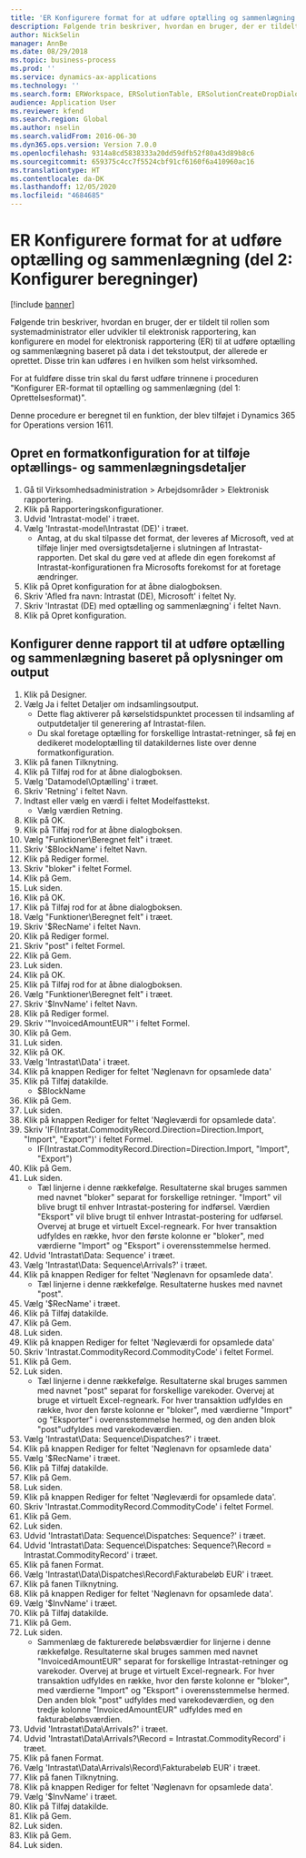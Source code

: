 ```yaml
---
title: 'ER Konfigurere format for at udføre optælling og sammenlægning (del 2: Konfigurer beregninger)'
description: Følgende trin beskriver, hvordan en bruger, der er tildelt til rollen som systemadministrator eller udvikler til elektronisk rapportering, kan konfigurere en model for elektronisk rapportering (ER) til at udføre optælling og sammenlægning baseret på data i det tekstoutput, der allerede er oprettet.
author: NickSelin
manager: AnnBe
ms.date: 08/29/2018
ms.topic: business-process
ms.prod: ''
ms.service: dynamics-ax-applications
ms.technology: ''
ms.search.form: ERWorkspace, ERSolutionTable, ERSolutionCreateDropDialog, EROperationDesigner, ERDataSourceAddDropDialog, ERExpressionDesignerFormula
audience: Application User
ms.reviewer: kfend
ms.search.region: Global
ms.author: nselin
ms.search.validFrom: 2016-06-30
ms.dyn365.ops.version: Version 7.0.0
ms.openlocfilehash: 9314a8cd5838333a20dd59dfb52f80a43d89b8c6
ms.sourcegitcommit: 659375c4cc7f5524cbf91cf6160f6a410960ac16
ms.translationtype: HT
ms.contentlocale: da-DK
ms.lasthandoff: 12/05/2020
ms.locfileid: "4684685"
---
```

# <a name="er-configure-format-to-do-counting-and-summing-part-2---configure-computations"></a>ER Konfigurere format for at udføre optælling og sammenlægning (del 2: Konfigurer beregninger)

[!include [banner](../../includes/banner.md)]

Følgende trin beskriver, hvordan en bruger, der er tildelt til rollen som systemadministrator eller udvikler til elektronisk rapportering, kan konfigurere en model for elektronisk rapportering (ER) til at udføre optælling og sammenlægning baseret på data i det tekstoutput, der allerede er oprettet. Disse trin kan udføres i en hvilken som helst virksomhed.

For at fuldføre disse trin skal du først udføre trinnene i proceduren "Konfigurer ER-format til optælling og sammenlægning (del 1: Oprettelsesformat)".

Denne procedure er beregnet til en funktion, der blev tilføjet i Dynamics 365 for Operations version 1611.


## <a name="create-a-format-configuration-to-add-counting-and-summing-details"></a>Opret en formatkonfiguration for at tilføje optællings- og sammenlægningsdetaljer
1. Gå til Virksomhedsadministration > Arbejdsområder > Elektronisk rapportering.
2. Klik på Rapporteringskonfigurationer.
3. Udvid 'Intrastat-model' i træet.
4. Vælg 'Intrastat-model\Intrastat (DE)' i træet.
    * Antag, at du skal tilpasse det format, der leveres af Microsoft, ved at tilføje linjer med oversigtsdetaljerne i slutningen af Intrastat-rapporten. Det skal du gøre ved at aflede din egen forekomst af Intrastat-konfigurationen fra Microsofts forekomst for at foretage ændringer.  
5. Klik på Opret konfiguration for at åbne dialogboksen.
6. Skriv 'Afled fra navn: Intrastat (DE), Microsoft' i feltet Ny.
7. Skriv 'Intrastat (DE) med optælling og sammenlægning' i feltet Navn.
8. Klik på Opret konfiguration.

## <a name="configure-this-report-to-do-counting-and-summation-based-on-output-details"></a>Konfigurer denne rapport til at udføre optælling og sammenlægning baseret på oplysninger om output
1. Klik på Designer.
2. Vælg Ja i feltet Detaljer om indsamlingsoutput.
    * Dette flag aktiverer på kørselstidspunktet processen til indsamling af outputdetaljer til generering af Intrastat-filen.  
    * Du skal foretage optælling for forskellige Intrastat-retninger, så føj en dedikeret modeloptælling til datakildernes liste over denne formatkonfiguration.  
3. Klik på fanen Tilknytning.
4. Klik på Tilføj rod for at åbne dialogboksen.
5. Vælg 'Datamodel\Optælling' i træet.
6. Skriv 'Retning' i feltet Navn.
7. Indtast eller vælg en værdi i feltet Modelfasttekst.
    * Vælg værdien Retning.  
8. Klik på OK.
9. Klik på Tilføj rod for at åbne dialogboksen.
10. Vælg "Funktioner\Beregnet felt" i træet.
11. Skriv '$BlockName' i feltet Navn.
12. Klik på Rediger formel.
13. Skriv "bloker" i feltet Formel.
14. Klik på Gem.
15. Luk siden.
16. Klik på OK.
17. Klik på Tilføj rod for at åbne dialogboksen.
18. Vælg "Funktioner\Beregnet felt" i træet.
19. Skriv '$RecName' i feltet Navn.
20. Klik på Rediger formel.
21. Skriv "post" i feltet Formel.
22. Klik på Gem.
23. Luk siden.
24. Klik på OK.
25. Klik på Tilføj rod for at åbne dialogboksen.
26. Vælg "Funktioner\Beregnet felt" i træet.
27. Skriv '$InvName' i feltet Navn.
28. Klik på Rediger formel.
29. Skriv '"InvoicedAmountEUR"' i feltet Formel.
30. Klik på Gem.
31. Luk siden.
32. Klik på OK.
33. Vælg 'Intrastat\Data' i træet.
34. Klik på knappen Rediger for feltet 'Nøglenavn for opsamlede data'
35. Klik på Tilføj datakilde.
    * $BlockName  
36. Klik på Gem.
37. Luk siden.
38. Klik på knappen Rediger for feltet 'Nøgleværdi for opsamlede data'.
39. Skriv 'IF(Intrastat.CommodityRecord.Direction=Direction.Import, "Import", "Export")' i feltet Formel.
    * IF(Intrastat.CommodityRecord.Direction=Direction.Import, "Import", "Export")  
40. Klik på Gem.
41. Luk siden.
    * Tæl linjerne i denne rækkefølge. Resultaterne skal bruges sammen med navnet "bloker" separat for forskellige retninger. "Import" vil blive brugt til enhver Intrastat-postering for indførsel. Værdien "Eksport" vil blive brugt til enhver Intrastat-postering for udførsel. Overvej at bruge et virtuelt Excel-regneark. For hver transaktion udfyldes en række, hvor den første kolonne er "bloker", med værdierne "Import" og "Eksport" i overensstemmelse hermed.  
42. Udvid 'Intrastat\Data: Sequence' i træet.
43. Vælg 'Intrastat\Data: Sequence\Arrivals?' i træet.
44. Klik på knappen Rediger for feltet 'Nøglenavn for opsamlede data'.
    * Tæl linjerne i denne rækkefølge. Resultaterne huskes med navnet "post".  
45. Vælg '$RecName' i træet.
46. Klik på Tilføj datakilde.
47. Klik på Gem.
48. Luk siden.
49. Klik på knappen Rediger for feltet 'Nøgleværdi for opsamlede data'
50. Skriv 'Intrastat.CommodityRecord.CommodityCode' i feltet Formel.
51. Klik på Gem.
52. Luk siden.
    * Tæl linjerne i denne rækkefølge. Resultaterne skal bruges sammen med navnet "post" separat for forskellige varekoder. Overvej at bruge et virtuelt Excel-regneark. For hver transaktion udfyldes en række, hvor den første kolonne er "bloker", med værdierne "Import" og "Eksporter" i overensstemmelse hermed, og den anden blok "post"udfyldes med varekodeværdien.  
53. Vælg 'Intrastat\Data: Sequence\Dispatches?' i træet.
54. Klik på knappen Rediger for feltet 'Nøglenavn for opsamlede data'
55. Vælg '$RecName' i træet.
56. Klik på Tilføj datakilde.
57. Klik på Gem.
58. Luk siden.
59. Klik på knappen Rediger for feltet 'Nøgleværdi for opsamlede data'.
60. Skriv 'Intrastat.CommodityRecord.CommodityCode' i feltet Formel.
61. Klik på Gem.
62. Luk siden.
63. Udvid 'Intrastat\Data: Sequence\Dispatches: Sequence?' i træet.
64. Udvid 'Intrastat\Data: Sequence\Dispatches: Sequence?\Record = Intrastat.CommodityRecord' i træet.
65. Klik på fanen Format.
66. Vælg 'Intrastat\Data\Dispatches\Record\Fakturabeløb EUR' i træet.
67. Klik på fanen Tilknytning.
68. Klik på knappen Rediger for feltet 'Nøglenavn for opsamlede data'.
69. Vælg '$InvName' i træet.
70. Klik på Tilføj datakilde.
71. Klik på Gem.
72. Luk siden.
    * Sammenlæg de fakturerede beløbsværdier for linjerne i denne rækkefølge. Resultaterne skal bruges sammen med navnet "InvoicedAmountEUR" separat for forskellige Intrastat-retninger og varekoder. Overvej at bruge et virtuelt Excel-regneark. For hver transaktion udfyldes en række, hvor den første kolonne er "bloker", med værdierne "Import" og "Eksport" i overensstemmelse hermed. Den anden blok "post" udfyldes med varekodeværdien, og den tredje kolonne "InvoicedAmountEUR" udfyldes med en fakturabeløbsværdien.  
73. Udvid 'Intrastat\Data\Arrivals?' i træet.
74. Udvid 'Intrastat\Data\Arrivals?\Record = Intrastat.CommodityRecord' i træet.
75. Klik på fanen Format.
76. Vælg 'Intrastat\Data\Arrivals\Record\Fakturabeløb EUR' i træet.
77. Klik på fanen Tilknytning.
78. Klik på knappen Rediger for feltet 'Nøglenavn for opsamlede data'.
79. Vælg '$InvName' i træet.
80. Klik på Tilføj datakilde.
81. Klik på Gem.
82. Luk siden.
83. Klik på Gem.
84. Luk siden.

